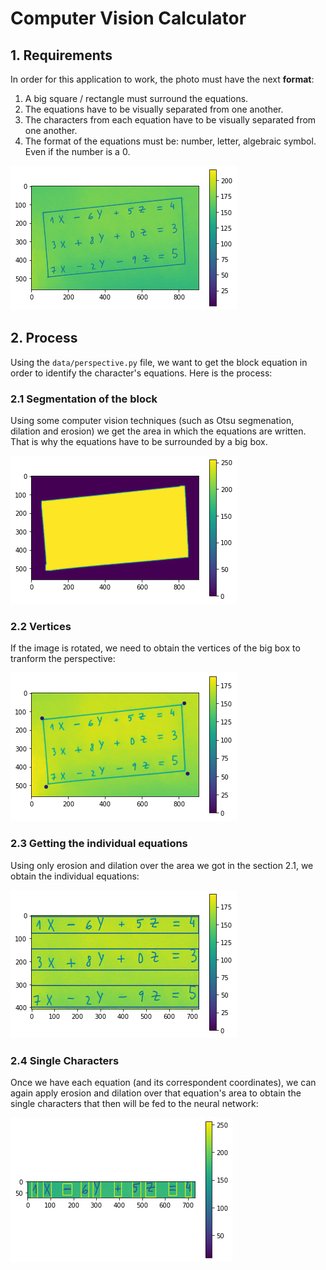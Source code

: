 # Computer Vision Calculator

## 1. Requirements

In order for this application to work, the photo must have the next **format**: 

1. A big square / rectangle must surround the equations. 
2. The equations have to be visually separated from one another. 
3. The characters from each equation have to be visually separated from one another. 
4. The format of the equations must be: number, letter, algebraic symbol. Even if the number is a 0. 

![Getting Started](./images/equation.png)

## 2. Process

Using the `data/perspective.py` file, we want to get the block equation in order to identify the character's equations. 
Here is the process: 

### 2.1 Segmentation of the block

Using some computer vision techniques (such as Otsu segmenation, dilation and erosion) we get the area in which the equations are written. That is why the equations have to be surrounded by a big box. 

![Getting Started](./images/mask.png)

### 2.2 Vertices

If the image is rotated, we need to obtain the vertices of the big box to tranform the perspective: 

![Getting Started](./images/vertices.png)


### 2.3 Getting the individual equations

Using only erosion and dilation over the area we got in the section 2.1, we obtain the individual equations: 

![Getting Started](./images/block_equations.png)

### 2.4 Single Characters

Once we have each equation (and its correspondent coordinates), we can again apply erosion and dilation over that equation's area to obtain the single characters that then will be fed to the neural network: 

![Getting Started](./images/single_equation.png)